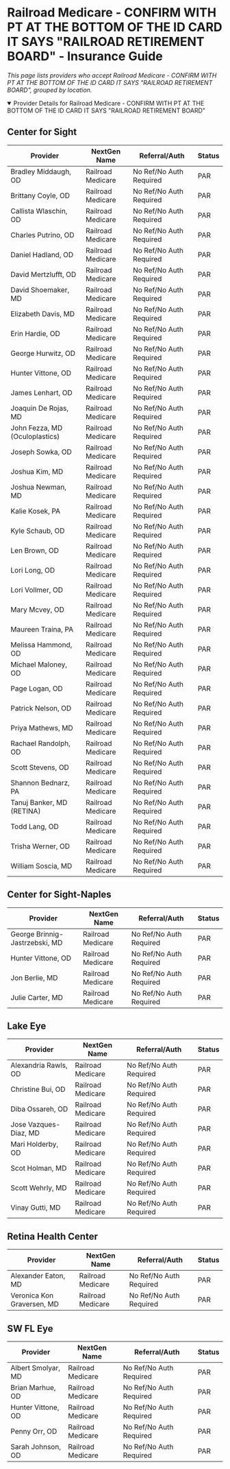 # Railroad Medicare - CONFIRM WITH PT AT THE BOTTOM OF THE ID CARD IT SAYS "RAILROAD RETIREMENT BOARD" - Insurance Guide

*This page lists providers who accept Railroad Medicare - CONFIRM WITH PT AT THE BOTTOM OF THE ID CARD IT SAYS "RAILROAD RETIREMENT BOARD", grouped by location.*

<details open><summary>Provider Details for Railroad Medicare - CONFIRM WITH PT AT THE BOTTOM OF THE ID CARD IT SAYS "RAILROAD RETIREMENT BOARD"</summary>

## Center for Sight

| Provider | NextGen Name | Referral/Auth | Status |
|----------|-------------|--------------|--------|
| Bradley Middaugh, OD | Railroad Medicare | No Ref/No Auth Required | PAR |
| Brittany Coyle, OD | Railroad Medicare | No Ref/No Auth Required | PAR |
| Callista Wlaschin, OD | Railroad Medicare | No Ref/No Auth Required | PAR |
| Charles Putrino, OD | Railroad Medicare | No Ref/No Auth Required | PAR |
| Daniel Hadland, OD | Railroad Medicare | No Ref/No Auth Required | PAR |
| David Mertzlufft, OD | Railroad Medicare | No Ref/No Auth Required | PAR |
| David Shoemaker, MD | Railroad Medicare | No Ref/No Auth Required | PAR |
| Elizabeth Davis, MD | Railroad Medicare | No Ref/No Auth Required | PAR |
| Erin Hardie, OD | Railroad Medicare | No Ref/No Auth Required | PAR |
| George Hurwitz, OD | Railroad Medicare | No Ref/No Auth Required | PAR |
| Hunter Vittone, OD | Railroad Medicare | No Ref/No Auth Required | PAR |
| James Lenhart, OD | Railroad Medicare | No Ref/No Auth Required | PAR |
| Joaquin De Rojas, MD | Railroad Medicare | No Ref/No Auth Required | PAR |
| John Fezza, MD (Oculoplastics) | Railroad Medicare | No Ref/No Auth Required | PAR |
| Joseph Sowka, OD | Railroad Medicare | No Ref/No Auth Required | PAR |
| Joshua Kim, MD | Railroad Medicare | No Ref/No Auth Required | PAR |
| Joshua Newman, MD | Railroad Medicare | No Ref/No Auth Required | PAR |
| Kalie Kosek, PA | Railroad Medicare | No Ref/No Auth Required | PAR |
| Kyle Schaub, OD | Railroad Medicare | No Ref/No Auth Required | PAR |
| Len Brown, OD | Railroad Medicare | No Ref/No Auth Required | PAR |
| Lori Long, OD | Railroad Medicare | No Ref/No Auth Required | PAR |
| Lori Vollmer, OD | Railroad Medicare | No Ref/No Auth Required | PAR |
| Mary Mcvey, OD | Railroad Medicare | No Ref/No Auth Required | PAR |
| Maureen Traina, PA | Railroad Medicare | No Ref/No Auth Required | PAR |
| Melissa Hammond, OD | Railroad Medicare | No Ref/No Auth Required | PAR |
| Michael Maloney, OD | Railroad Medicare | No Ref/No Auth Required | PAR |
| Page Logan, OD | Railroad Medicare | No Ref/No Auth Required | PAR |
| Patrick Nelson, OD | Railroad Medicare | No Ref/No Auth Required | PAR |
| Priya Mathews, MD | Railroad Medicare | No Ref/No Auth Required | PAR |
| Rachael Randolph, OD | Railroad Medicare | No Ref/No Auth Required | PAR |
| Scott Stevens, OD | Railroad Medicare | No Ref/No Auth Required | PAR |
| Shannon Bednarz, PA | Railroad Medicare | No Ref/No Auth Required | PAR |
| Tanuj Banker, MD (RETINA) | Railroad Medicare | No Ref/No Auth Required | PAR |
| Todd Lang, OD | Railroad Medicare | No Ref/No Auth Required | PAR |
| Trisha Werner, OD | Railroad Medicare | No Ref/No Auth Required | PAR |
| William Soscia, MD | Railroad Medicare | No Ref/No Auth Required | PAR |

## Center for Sight-Naples

| Provider | NextGen Name | Referral/Auth | Status |
|----------|-------------|--------------|--------|
| George Brinnig-Jastrzebski, MD | Railroad Medicare | No Ref/No Auth Required | PAR |
| Hunter Vittone, OD | Railroad Medicare | No Ref/No Auth Required | PAR |
| Jon Berlie, MD | Railroad Medicare | No Ref/No Auth Required | PAR |
| Julie Carter, MD | Railroad Medicare | No Ref/No Auth Required | PAR |

## Lake Eye 

| Provider | NextGen Name | Referral/Auth | Status |
|----------|-------------|--------------|--------|
| Alexandria Rawls, OD | Railroad Medicare | No Ref/No Auth Required | PAR |
| Christine Bui, OD | Railroad Medicare | No Ref/No Auth Required | PAR |
| Diba Ossareh, OD | Railroad Medicare | No Ref/No Auth Required | PAR |
| Jose Vazques-Diaz, MD | Railroad Medicare | No Ref/No Auth Required | PAR |
| Mari Holderby, OD | Railroad Medicare | No Ref/No Auth Required | PAR |
| Scot Holman, MD | Railroad Medicare | No Ref/No Auth Required | PAR |
| Scott Wehrly, MD | Railroad Medicare | No Ref/No Auth Required | PAR |
| Vinay Gutti, MD | Railroad Medicare | No Ref/No Auth Required | PAR |

## Retina Health Center

| Provider | NextGen Name | Referral/Auth | Status |
|----------|-------------|--------------|--------|
| Alexander Eaton, MD | Railroad Medicare | No Ref/No Auth Required | PAR |
| Veronica Kon Graversen, MD | Railroad Medicare | No Ref/No Auth Required | PAR |

## SW FL Eye

| Provider | NextGen Name | Referral/Auth | Status |
|----------|-------------|--------------|--------|
| Albert Smolyar, MD | Railroad Medicare | No Ref/No Auth Required | PAR |
| Brian Marhue, OD | Railroad Medicare | No Ref/No Auth Required | PAR |
| Hunter Vittone, OD | Railroad Medicare | No Ref/No Auth Required | PAR |
| Penny Orr, OD | Railroad Medicare | No Ref/No Auth Required | PAR |
| Sarah Johnson, OD | Railroad Medicare | No Ref/No Auth Required | PAR |

</details>

